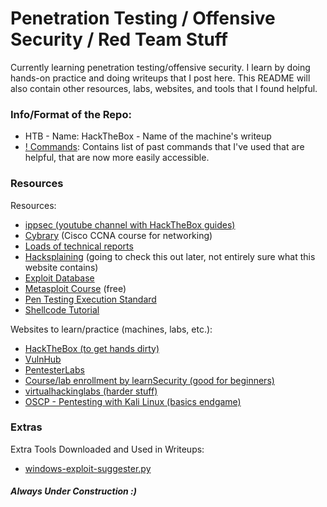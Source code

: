 # Penetration Testing / Offensive Security / Red Team Stuff

Currently learning penetration testing/offensive security. I learn by doing hands-on practice and doing writeups that I post here. This README will also contain other resources, labs, websites, and tools that I found helpful.

### Info/Format of the Repo:
- HTB - Name: HackTheBox - Name of the machine's writeup
- [! Commands](https://github.com/BurntxNoodle/PenetrationTesting/tree/master/!%20Commands): Contains list of past commands that I've used that are helpful, that are now more easily accessible.

### Resources
Resources:
- [ippsec (youtube channel with HackTheBox guides)](https://www.youtube.com/channel/UCa6eh7gCkpPo5XXUDfygQQA)
- [Cybrary](https://www.cybrary.it/) (Cisco CCNA course for networking)
- [Loads of technical reports](https://github.com/juliocesarfort/public-pentesting-reports)
- [Hacksplaining](https://www.hacksplaining.com/) (going to check this out later, not entirely sure what this website contains)
- [Exploit Database](https://www.exploit-db.com/)
- [Metasploit Course](https://www.offensive-security.com/metasploit-unleashed/) (free)
- [Pen Testing Execution Standard](http://www.pentest-standard.org/index.php/Main_Page) 
- [Shellcode Tutorial](http://www.vividmachines.com/shellcode/shellcode.html)

Websites to learn/practice (machines, labs, etc.):
- [HackTheBox (to get hands dirty)](https://www.hackthebox.eu/)
- [VulnHub](https://www.vulnhub.com/)
- [PentesterLabs](https://pentesterlab.com/)
- [Course/lab enrollment by learnSecurity (good for beginners)](https://www.elearnsecurity.com/course/penetration_testing_student/)
- [virtualhackinglabs (harder stuff)](https://www.virtualhackinglabs.com/labs/penetration-testing-lab/)
- [OSCP - Pentesting with Kali Linux (basics endgame)](https://www.offensive-security.com/information-security-training/penetration-testing-training-kali-linux/)

### Extras
Extra Tools Downloaded and Used in Writeups:
- [windows-exploit-suggester.py](https://github.com/GDSSecurity/Windows-Exploit-Suggester)

##### Always Under Construction :) 
